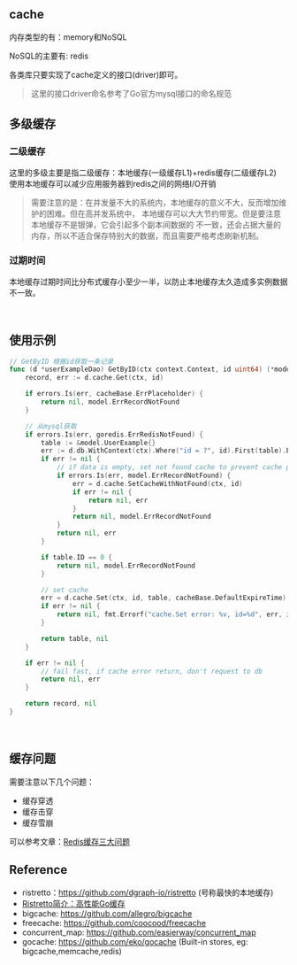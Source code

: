## cache

内存类型的有：memory和NoSQL

NoSQL的主要有: redis

各类库只要实现了cache定义的接口(driver)即可。
> 这里的接口driver命名参考了Go官方mysql接口的命名规范

## 多级缓存

### 二级缓存

这里的多级主要是指二级缓存：本地缓存(一级缓存L1)+redis缓存(二级缓存L2)  
使用本地缓存可以减少应用服务器到redis之间的网络I/O开销

> 需要注意的是：在并发量不大的系统内，本地缓存的意义不大，反而增加维护的困难。但在高并发系统中，
> 本地缓存可以大大节约带宽。但是要注意本地缓存不是银弹，它会引起多个副本间数据的
> 不一致，还会占据大量的内存，所以不适合保存特别大的数据，而且需要严格考虑刷新机制。

### 过期时间

本地缓存过期时间比分布式缓存小至少一半，以防止本地缓存太久造成多实例数据不一致。

<br>

## 使用示例

```go
// GetByID 根据id获取一条记录
func (d *userExampleDao) GetByID(ctx context.Context, id uint64) (*model.UserExample, error) {
	record, err := d.cache.Get(ctx, id)

	if errors.Is(err, cacheBase.ErrPlaceholder) {
		return nil, model.ErrRecordNotFound
	}

	// 从mysql获取
	if errors.Is(err, goredis.ErrRedisNotFound) {
		table := &model.UserExample{}
		err := d.db.WithContext(ctx).Where("id = ?", id).First(table).Error
		if err != nil {
			// if data is empty, set not found cache to prevent cache penetration(防止缓存穿透)
			if errors.Is(err, model.ErrRecordNotFound) {
				err = d.cache.SetCacheWithNotFound(ctx, id)
				if err != nil {
					return nil, err
				}
				return nil, model.ErrRecordNotFound
			}
			return nil, err
		}

		if table.ID == 0 {
			return nil, model.ErrRecordNotFound
		}

		// set cache
		err = d.cache.Set(ctx, id, table, cacheBase.DefaultExpireTime)
		if err != nil {
			return nil, fmt.Errorf("cache.Set error: %v, id=%d", err, id)
		}

		return table, nil
	}

	if err != nil {
		// fail fast, if cache error return, don't request to db
		return nil, err
	}

	return record, nil
}
```

<br>

## 缓存问题

需要注意以下几个问题：

- 缓存穿透
- 缓存击穿
- 缓存雪崩

可以参考文章：[Redis缓存三大问题](https://mp.weixin.qq.com/s/HjzwefprYSGraU1aJcJ25g)

## Reference
- ristretto：https://github.com/dgraph-io/ristretto (号称最快的本地缓存)
- [Ristretto简介：高性能Go缓存](https://www.yuque.com/kshare/2020/ade1d9b5-5925-426a-9566-3a5587af2181)
- bigcache: https://github.com/allegro/bigcache
- freecache: https://github.com/coocood/freecache
- concurrent_map: https://github.com/easierway/concurrent_map
- gocache: https://github.com/eko/gocache (Built-in stores, eg: bigcache,memcache,redis)